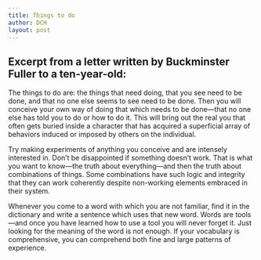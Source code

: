 ```yaml
---
title: Things to do
author: DCH
layout: post
---
```

## Excerpt from a letter written by Buckminster Fuller to a ten-year-old:

The things to do are: the things that need doing, that you see need to be done, and that no one else seems to see need to be done. Then you will conceive your own way of doing that which needs to be done—that no one else has told you to do or how to do it. This will bring out the real you that often gets buried inside a character that has acquired a superficial array of behaviors induced or imposed by others on the individual.

Try making experiments of anything you conceive and are intensely interested in. Don’t be disappointed if something doesn’t work. That is what you want to know—the truth about everything—and then the truth about combinations of things. Some combinations have such logic and integrity that they can work coherently despite non-working elements embraced in their system.

Whenever you come to a word with which you are not familiar, find it in the dictionary and write a sentence which uses that new word. Words are tools—and once you have learned how to use a tool you will never forget it. Just looking for the meaning of the word is not enough. If your vocabulary is comprehensive, you can comprehend both fine and large patterns of experience.
